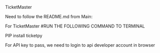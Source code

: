 TicketMaster

Need to follow the README.md from Main:

For TicketMaster 
#RUN THE FOLLOWING COMMAND TO TERMINAL

PIP install ticketpy

For API key to pass, we need to login to api developer account in browser 
